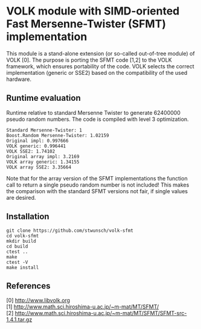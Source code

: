 VOLK module with SIMD-oriented Fast Mersenne-Twister (SFMT) implementation  
==========================================================================

This module is a stand-alone extension (or so-called out-of-tree module) of VOLK [0]. The purpose is porting the SFMT code [1,2] to the VOLK framework, which ensures portability of the code. VOLK selects the correct implementation (generic or SSE2) based on the compatibility of the used hardware.

Runtime  evaluation  
-------------------

Runtime relative to standard Mersenne Twister to generate 62400000 pseudo random numbers. The code is compiled with level 3 optimization.

    Standard Mersenne-Twister: 1  
    Boost.Random Mersenne-Twister: 1.02159  
    Original impl: 0.997666  
    VOLK generic: 0.996441  
    VOLK SSE2: 1.74102  
    Original array impl: 3.2169  
    VOLK array generic: 1.34155  
    VOLK array SSE2: 3.35664  

Note that for the array version of the SFMT implementations the function call to return a single pseudo random number is not included! This makes the comparison with the standard SFMT versions not fair, if single values are desired.

Installation  
------------

    git clone https://github.com/stwunsch/volk-sfmt  
    cd volk-sfmt  
    mkdir build  
    cd build  
    ctest ..  
    make  
    ctest -V  
    make install  

References  
---------

[0] http://www.libvolk.org  
[1] http://www.math.sci.hiroshima-u.ac.jp/~m-mat/MT/SFMT/  
[2] http://www.math.sci.hiroshima-u.ac.jp/~m-mat/MT/SFMT/SFMT-src-1.4.1.tar.gz  
